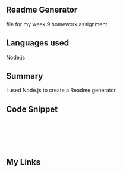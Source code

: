## Readme Generator
file for my week 9 homework assignment
## Languages used
Node.js
## Summary
I used Node.js to create a Readme generator.
## Code Snippet
```






```

## My Links
[]()
[]()